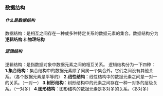 
### 数据结构

  
##### 什么是数据结构
数据结构：是相互之间存在一种或多种特定关系的数据元素的集合。数据结构分为**逻辑结构** 和**物理结构**

##### 逻辑结构
逻辑结构：是指数据对象中数据元素之间的相互关系。
逻辑结构分为一下四种：
**1.集合结构**：集合结构中的数据元素除了同属一个集合外，它们之间没有其他关系。（各个数据元素是平等的）
**2.线性结构**：线性结构中的数据元素之间是一对一的关系。（一对一）
**3.树形结构**：树形结构中的元素之间存在一种一对多的层级关系。（一对多）
**4.图形结构**：图形结构的数据元素是多对多的关系。（多对多）
    

